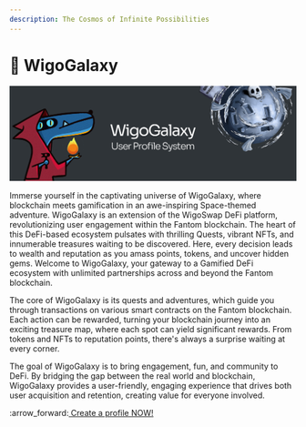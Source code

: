 ```yaml
---
description: The Cosmos of Infinite Possibilities
---
```


# 🌌 WigoGalaxy

![](../../.gitbook/assets/WigoGalaxy.jpg)

Immerse yourself in the captivating universe of WigoGalaxy, where blockchain meets gamification in an awe-inspiring Space-themed adventure. WigoGalaxy is an extension of the WigoSwap DeFi platform, revolutionizing user engagement within the Fantom blockchain. The heart of this DeFi-based ecosystem pulsates with thrilling Quests, vibrant NFTs, and innumerable treasures waiting to be discovered. Here, every decision leads to wealth and reputation as you amass points, tokens, and uncover hidden gems. Welcome to WigoGalaxy, your gateway to a Gamified DeFi ecosystem with unlimited partnerships across and beyond the Fantom blockchain.

The core of WigoGalaxy is its quests and adventures, which guide you through transactions on various smart contracts on the Fantom blockchain. Each action can be rewarded, turning your blockchain journey into an exciting treasure map, where each spot can yield significant rewards. From tokens and NFTs to reputation points, there's always a surprise waiting at every corner.

The goal of WigoGalaxy is to bring engagement, fun, and community to DeFi. By bridging the gap between the real world and blockchain, WigoGalaxy provides a user-friendly, engaging experience that drives both user acquisition and retention, creating value for everyone involved.

:arrow\_forward:[ Create a profile NOW!](https://wigoswap.io/join)
